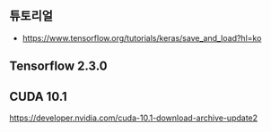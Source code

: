 ## 튜토리얼
- https://www.tensorflow.org/tutorials/keras/save_and_load?hl=ko

## Tensorflow 2.3.0

## CUDA 10.1
https://developer.nvidia.com/cuda-10.1-download-archive-update2

